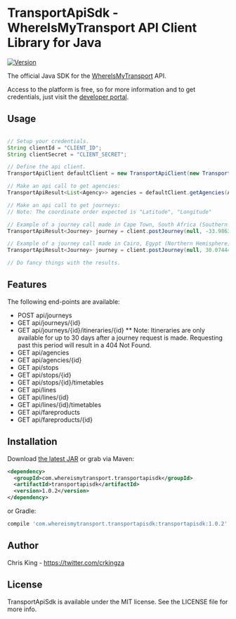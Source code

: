 # TransportApiSdk - WhereIsMyTransport API Client Library for Java

[![Version](https://img.shields.io/maven-central/v/com.whereismytransport.transportapisdk/transportapisdk.svg?style=flat)](https://search.maven.org/#search%7Cga%7C1%7Ca%3A%22transportapisdk%22)

The official Java SDK for the [WhereIsMyTransport](https://www.whereismytransport.com) API. 

Access to the platform is free, so for more information and to get credentials, just visit the [developer portal](https://developer.whereismytransport.com).

## Usage

```java

// Setup your credentials.
String clientId = "CLIENT_ID";
String clientSecret = "CLIENT_SECRET";

// Define the api client.
TransportApiClient defaultClient = new TransportApiClient(new TransportApiClientSettings(clientId, clientSecret));

// Make an api call to get agencies:
TransportApiResult<List<Agency>> agencies = defaultClient.getAgencies(AgencyQueryOptions.defaultQueryOptions());

// Make an api call to get journeys:
// Note: The coordinate order expected is "Latitude", "Longitude"

// Example of a journey call made in Cape Town, South Africa (Southern Hemisphere)
TransportApiResult<Journey> journey = client.postJourney(null, -33.986342, 18.468806, -33.918842, 18.389256, "");

// Example of a journey call made in Cairo, Egypt (Northern Hemisphere)
TransportApiResult<Journey> journey = client.postJourney(null, 30.07444, 31.26091, 30.01203, 31.25061, "");

// Do fancy things with the results.
```

## Features

The following end-points are available:

* POST api/journeys
* GET api/journeys/{id}
* GET api/journeys/{id}/itineraries/{id}
** Note: Itineraries are only available for up to 30 days after a journey request is made. Requesting past this period will result in a 404 Not Found.
* GET api/agencies
* GET api/agencies/{id}
* GET api/stops
* GET api/stops/{id}
* GET api/stops/{id}/timetables
* GET api/lines
* GET api/lines/{id}
* GET api/lines/{id}/timetables
* GET api/fareproducts
* GET api/fareproducts/{id}

## Installation

Download [the latest JAR](https://search.maven.org/remotecontent?filepath=com/whereismytransport/transportapisdk/transportapisdk/1.0.2/transportapisdk-1.0.2.jar) or grab via Maven:
```xml
<dependency>
  <groupId>com.whereismytransport.transportapisdk</groupId>
  <artifactId>transportapisdk</artifactId>
  <version>1.0.2</version>
</dependency>
```
or Gradle:
```groovy
compile 'com.whereismytransport.transportapisdk:transportapisdk:1.0.2'
```

## Author

Chris King - https://twitter.com/crkingza

## License

TransportApiSdk is available under the MIT license. See the LICENSE file for more info.
